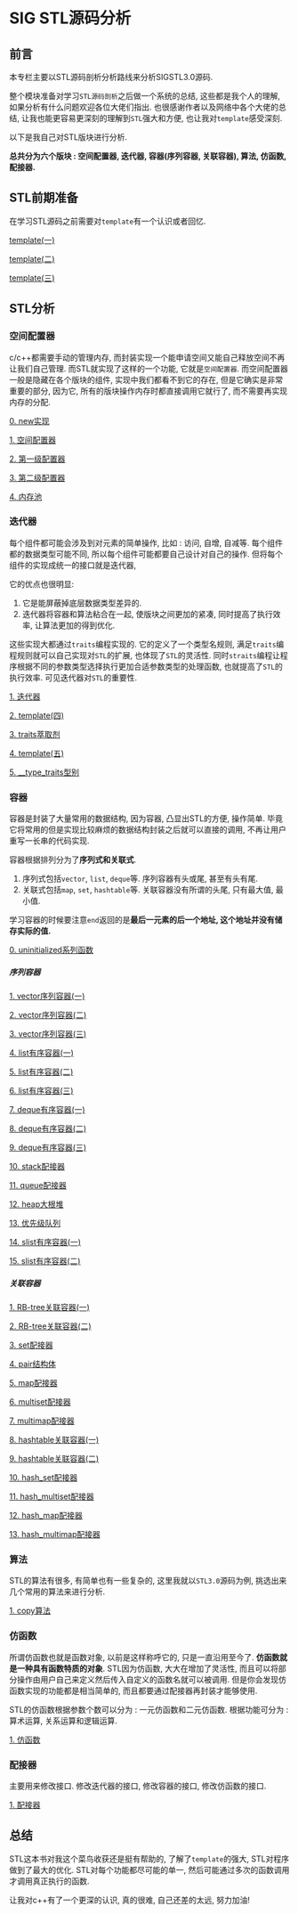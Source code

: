 # SIG STL源码分析

## 前言

本专栏主要以STL源码剖析分析路线来分析SIGSTL3.0源码.

整个模块准备对学习`STL源码剖析`之后做一个系统的总结, 这些都是我个人的理解, 如果分析有什么问题欢迎各位大佬们指出. 也很感谢作者以及网络中各个大佬的总结, 让我也能更容易更深刻的理解到`STL`强大和方便, 也让我对`template`感受深刻.

以下是我自己对STL版块进行分析. 

**总共分为六个版块 : 空间配置器, 迭代器, 容器(序列容器, 关联容器),  算法, 仿函数, 配接器.**



## STL前期准备

在学习STL源码之前需要对`template`有一个认识或者回忆.

[template(一)](https://github.com/FunctionDou/STL/blob/master/template%E4%B9%8B%E6%A8%A1%E6%9D%BF%E6%B3%A8%E6%84%8F%E4%BA%8B%E9%A1%B9.md)

[template(二)](https://github.com/FunctionDou/STL/blob/master/template%E4%B9%8B%E9%9D%9E%E7%B1%BB%E5%9E%8B%E6%A8%A1%E6%9D%BF%E5%8F%82%E6%95%B0.md)

[template(三)](https://github.com/FunctionDou/STL/blob/master/template%E4%B9%8B%E7%B1%BB%E7%9B%B8%E5%85%B3.md)

## STL分析



### 空间配置器

c/c++都需要手动的管理内存, 而封装实现一个能申请空间又能自己释放空间不再让我们自己管理. 而STL就实现了这样的一个功能, 它就是`空间配置器`. 而空间配置器一般是隐藏在各个版块的组件, 实现中我们都看不到它的存在, 但是它确实是非常重要的部分, 因为它, 所有的版块操作内存时都直接调用它就行了, 而不需要再实现内存的分配. 

[0. new实现](https://blog.csdn.net/Function_Dou/article/details/84526761)

[1. 空间配置器](https://github.com/FunctionDou/STL/blob/master/1%20%E5%88%9D%E6%AC%A1%E6%8E%A5%E8%A7%A6%E7%A9%BA%E9%97%B4%E9%85%8D%E7%BD%AE%E5%99%A8.md)

[2. 第一级配置器](https://github.com/FunctionDou/STL/blob/master/2%20第一级配置器.md)

[3. 第二级配置器](https://github.com/FunctionDou/STL/blob/master/3%20%E7%AC%AC%E4%BA%8C%E7%BA%A7%E9%85%8D%E7%BD%AE%E5%99%A8.md)

[4. 内存池](https://github.com/FunctionDou/STL/blob/master/4%20%E5%86%85%E5%AD%98%E6%B1%A0.md)



### 迭代器

每个组件都可能会涉及到对元素的简单操作, 比如 : 访问, 自增, 自减等. 每个组件都的数据类型可能不同, 所以每个组件可能都要自己设计对自己的操作. 但将每个组件的实现成统一的接口就是迭代器, 

它的优点也很明显: 

1.  它是能屏蔽掉底层数据类型差异的. 
2.  迭代器将容器和算法粘合在一起, 使版块之间更加的紧凑, 同时提高了执行效率, 让算法更加的得到优化.

这些实现大都通过`traits`编程实现的.  它的定义了一个类型名规则, 满足`traits`编程规则就可以自己实现对`STL`的扩展, 也体现了`STL`的灵活性. 同时`straits`编程让程序根据不同的参数类型选择执行更加合适参数类型的处理函数, 也就提高了`STL`的执行效率. 可见迭代器对`STL`的重要性.

[1. 迭代器](https://github.com/FunctionDou/STL/blob/master/5%20%E8%BF%AD%E4%BB%A3%E5%99%A8.md)

[2. template(四)](https://github.com/FunctionDou/STL/blob/master/6%20%E6%A8%A1%E6%9D%BF%E4%B8%ADclass%E4%B8%8Etypename%E5%8C%BA%E5%88%AB.md)

[3. traits萃取剂](https://blog.csdn.net/Function_Dou/article/details/84783915)

[4. template(五)](https://blog.csdn.net/Function_Dou/article/details/84783953)

[5. __type_traits型别](https://blog.csdn.net/Function_Dou/article/details/84784122)



### 容器

容器是封装了大量常用的数据结构, 因为容器, 凸显出STL的方便, 操作简单. 毕竟它将常用的但是实现比较麻烦的数据结构封装之后就可以直接的调用, 不再让用户重写一长串的代码实现. 

容器根据排列分为了**序列式和关联式**. 

1.  序列式包括`vector`, `list`, `deque`等. 序列容器有头或尾, 甚至有头有尾.
2.  关联式包括`map`, `set`, `hashtable`等. 关联容器没有所谓的头尾, 只有最大值, 最小值.

学习容器的时候要注意`end`返回的是**最后一元素的后一个地址, 这个地址并没有储存实际的值.** 

[0. uninitialized系列函数](https://blog.csdn.net/Function_Dou/article/details/84784188)

##### 序列容器

[1. vector序列容器(一)](https://blog.csdn.net/Function_Dou/article/details/84784244)

[2. vector序列容器(二)](https://blog.csdn.net/Function_Dou/article/details/84784317)

[3. vector序列容器(三)](https://blog.csdn.net/Function_Dou/article/details/84784363)

[4. list有序容器(一)](https://blog.csdn.net/Function_Dou/article/details/84798275)

[5. list有序容器(二)](https://blog.csdn.net/Function_Dou/article/details/84798320)

[6. list有序容器(三)](https://blog.csdn.net/Function_Dou/article/details/84798353)

[7. deque有序容器(一)](https://blog.csdn.net/Function_Dou/article/details/84830206)

[8. deque有序容器(二)](https://blog.csdn.net/Function_Dou/article/details/84830297)

[9. deque有序容器(三)](https://blog.csdn.net/Function_Dou/article/details/84830391)

[10. stack配接器](https://blog.csdn.net/Function_Dou/article/details/84830495)

[11. queue配接器](https://blog.csdn.net/Function_Dou/article/details/84830597)

[12. heap大根堆](https://blog.csdn.net/Function_Dou/article/details/84844886)

[13. 优先级队列](https://blog.csdn.net/Function_Dou/article/details/84844960)

[14. slist有序容器(一)](https://blog.csdn.net/Function_Dou/article/details/84845060)

[15. slist有序容器(二)](https://blog.csdn.net/Function_Dou/article/details/84863153)



##### 关联容器

[1. RB-tree关联容器(一)](https://blog.csdn.net/Function_Dou/article/details/84863185)

[2. RB-tree关联容器(二)](https://blog.csdn.net/Function_Dou/article/details/84863205)

[3. set配接器](https://blog.csdn.net/Function_Dou/article/details/84863323)

[4. pair结构体](https://blog.csdn.net/Function_Dou/article/details/84863355)

[5. map配接器](https://blog.csdn.net/Function_Dou/article/details/84863368)

[6. multiset配接器](https://blog.csdn.net/Function_Dou/article/details/84864184)

[7. multimap配接器](https://blog.csdn.net/Function_Dou/article/details/84864406)

[8. hashtable关联容器(一)](https://blog.csdn.net/Function_Dou/article/details/84892823)

[9. hashtable关联容器(二)](https://blog.csdn.net/Function_Dou/article/details/84892837)

[10. hash_set配接器](https://blog.csdn.net/Function_Dou/article/details/84892849)

[11. hash_multiset配接器](https://blog.csdn.net/Function_Dou/article/details/84892860)

[12. hash_map配接器](https://blog.csdn.net/Function_Dou/article/details/84892887)

[13. hash_multimap配接器](https://blog.csdn.net/Function_Dou/article/details/84892925)



### 算法

STL的算法有很多, 有简单也有一些复杂的, 这里我就以`STL3.0`源码为例, 挑选出来几个常用的算法来进行分析. 

[1. copy算法](https://blog.csdn.net/Function_Dou/article/details/84892941)

### 仿函数

所谓仿函数也就是函数对象, 以前是这样称呼它的, 只是一直沿用至今了. **仿函数就是一种具有函数特质的对象**. STL因为仿函数, 大大在增加了灵活性, 而且可以将部分操作由用户自己来定义然后传入自定义的函数名就可以被调用. 但是你会发现仿函数实现的功能都是相当简单的, 而且都要通过配接器再封装才能够使用.

STL的仿函数根据参数个数可以分为 : 一元仿函数和二元仿函数. 根据功能可分为 : 算术运算, 关系运算和逻辑运算.

[1. 仿函数](https://blog.csdn.net/Function_Dou/article/details/84934052)



### 配接器

主要用来修改接口. 修改迭代器的接口, 修改容器的接口, 修改仿函数的接口.

[1. 配接器](https://blog.csdn.net/Function_Dou/article/details/84934062)



## 总结

STL这本书对我这个菜鸟收获还是挺有帮助的, 了解了`template`的强大, STL对程序做到了最大的优化. STL对每个功能都尽可能的单一, 然后可能通过多次的函数调用才调用真正执行的函数.

让我对c++有了一个更深的认识, 真的很难, 自己还差的太远, 努力加油!

